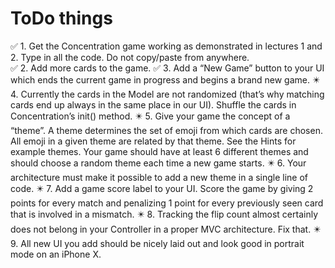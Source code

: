 #  ToDo things

✅ 1. Get the Concentration game working as demonstrated in lectures 1 and 2. Type in all the code. Do not copy/paste from anywhere.  
✅ 2. Add more cards to the game. 
✅ 3. Add a “New Game” button to your UI which ends the current game in progress and begins a brand new game. 
✴️ 4. Currently the cards in the Model are not randomized (that’s why matching cards end up always in the same place in our UI). Shuffle the cards in Concentration’s init() method. 
✴️ 5. Give your game the concept of a “theme”. A theme determines the set of emoji from which cards are chosen. All emoji in a given theme are related by that theme. See the Hints for example themes. Your game should have at least 6 different themes and should choose a random theme each time a new game starts.
✴️ 6. Your architecture must make it possible to add a new theme in a single line of code.
✴️ 7. Add a game score label to your UI. Score the game by giving 2 points for every match and penalizing 1 point for every previously seen card that is involved in a mismatch. 
✴️ 8. Tracking the flip count almost certainly does not belong in your Controller in a proper MVC architecture. Fix that. 
✴️ 9. All new UI you add should be nicely laid out and look good in portrait mode on an iPhone X.
